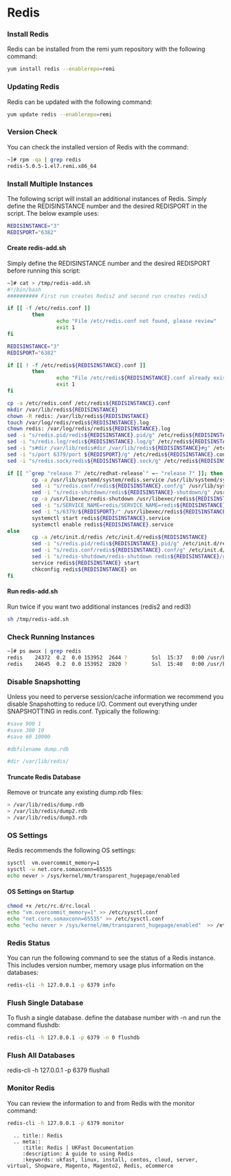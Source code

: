 # Redis

### Install Redis
Redis can be installed from the remi yum repository with the following command:

```bash
yum install redis --enablerepo=remi
```

### Updating Redis
Redis can be updated with the following command:

```bash
yum update redis --enablerepo=remi
```

### Version Check
You can check the installed version of Redis with the command:
```bash
~]# rpm -qa | grep redis
redis-5.0.5-1.el7.remi.x86_64
```

### Install Multiple Instances
The following script will install an additional instances of Redis. Simply define the REDISINSTANCE number and the desired REDISPORT in the script. The below example uses:

```bash
REDISINSTANCE="3"
REDISPORT="6382"
```

#### Create redis-add.sh
Simply define the REDISINSTANCE number and the desired REDISPORT before running this script:

```bash
~]# cat > /tmp/redis-add.sh
#!/bin/bash
########## First run creates Redis2 and second run creates redis3

if [[ -f /etc/redis.conf ]]
        then
                echo "File /etc/redis.conf not found, please review"
                exit 1
fi

REDISINSTANCE="3"
REDISPORT="6382"

if [[ ! -f /etc/redis${REDISINSTANCE}.conf ]]
        then
                echo "File /etc/redis${REDISINSTANCE}.conf already exists, please review"
                exit 1
fi

cp -a /etc/redis.conf /etc/redis${REDISINSTANCE}.conf
mkdir /var/lib/redis${REDISINSTANCE}
chown -R redis: /var/lib/redis${REDISINSTANCE}
touch /var/log/redis/redis${REDISINSTANCE}.log
chown redis: /var/log/redis/redis${REDISINSTANCE}.log
sed -i "s/redis.pid/redis${REDISINSTANCE}.pid/g" /etc/redis${REDISINSTANCE}.conf
sed -i "s/redis.log/redis${REDISINSTANCE}.log/g" /etc/redis${REDISINSTANCE}.conf
sed -i "s#dir /var/lib/redis#dir /var/lib/redis${REDISINSTANCE}#g" /etc/redis${REDISINSTANCE}.conf
sed -i "s/port 6379/port ${REDISPORT}/g" /etc/redis${REDISINSTANCE}.conf
sed -i "s/redis.sock/redis${REDISINSTANCE}.sock/g" /etc/redis${REDISINSTANCE}.conf

if [[ "`grep "release 7" /etc/redhat-release`" =~ "release 7" ]]; then
        cp -a /usr/lib/systemd/system/redis.service /usr/lib/systemd/system/redis${REDISINSTANCE}.service
        sed -i "s/redis.conf/redis${REDISINSTANCE}.conf/g" /usr/lib/systemd/system/redis${REDISINSTANCE}.service
        sed -i "s/redis-shutdown/redis${REDISINSTANCE}-shutdown/g" /usr/lib/systemd/system/redis${REDISINSTANCE}.service
        cp -a /usr/libexec/redis-shutdown /usr/libexec/redis${REDISINSTANCE}-shutdown
        sed -i "s/SERVICE_NAME=redis/SERVICE_NAME=redis${REDISINSTANCE}/" /usr/libexec/redis${REDISINSTANCE}-shutdown
        sed -i "s/6379/${REDISPORT}/" /usr/libexec/redis${REDISINSTANCE}-shutdown
        systemctl start redis${REDISINSTANCE}.service
        systemctl enable redis${REDISINSTANCE}.service
else
        cp -a /etc/init.d/redis /etc/init.d/redis${REDISINSTANCE}
        sed -i "s/redis.pid/redis${REDISINSTANCE}.pid/g" /etc/init.d/redis${REDISINSTANCE}
        sed -i "s/redis.conf/redis${REDISINSTANCE}.conf/g" /etc/init.d/redis${REDISINSTANCE}
        sed -i "s/redis-shutdown/redis-shutdown redis${REDISINSTANCE}/g" /etc/init.d/redis${REDISINSTANCE}
        service redis${REDISINSTANCE} start
        chkconfig redis${REDISINSTANCE} on
fi
```

#### Run redis-add.sh
Run twice if you want two additional instances (redis2 and redi3)
```bash
sh /tmp/redis-add.sh
```

### Check Running Instances
```bash
~]# ps awux | grep redis
redis    24372  0.2  0.0 153952  2644 ?        Ssl  15:37   0:00 /usr/bin/redis-server 127.0.0.1:6381
redis    24645  0.2  0.0 153952  2820 ?        Ssl  15:40   0:00 /usr/bin/redis-server 127.0.0.1:6379
```

### Disable Snapshotting
Unless you need to perverse session/cache information we recommend you disable Snapshotting to reduce I/O. Comment out everything under SNAPSHOTTING in redis.conf. Typically the following:
```bash
#save 900 1
#save 300 10
#save 60 10000

#dbfilename dump.rdb

#dir /var/lib/redis/
```
#### Truncate Redis Database
Remove or truncate any existing dump.rdb files:
```bash
> /var/lib/redis/dump.rdb
> /var/lib/redis/dump2.rdb
> /var/lib/redis/dump3.rdb
```

### OS Settings
Redis recommends the following OS settings:
```bash
sysctl  vm.overcommit_memory=1
sysctl -w net.core.somaxconn=65535
echo never > /sys/kernel/mm/transparent_hugepage/enabled
```
#### OS Settings on Startup
```bash
chmod +x /etc/rc.d/rc.local
echo "vm.overcommit_memory=1" >> /etc/sysctl.conf
echo "net.core.somaxconn=65535" >> /etc/sysctl.conf
echo "echo never > /sys/kernel/mm/transparent_hugepage/enabled"  >> /etc/rc.d/rc.local
```

### Redis Status
You can run the following command to see the status of a Redis instance. This includes version number, memory usage plus information on the databases:
```bash
redis-cli -h 127.0.0.1 -p 6379 info
```

### Flush Single Database
To flush a single database. define the database number with -n and run the command flushdb:
```bash
redis-cli -h 127.0.0.1 -p 6379 -n 0 flushdb
```

### Flush All Databases
redis-cli -h 127.0.0.1 -p 6379 flushall

### Monitor Redis
You can review the information to and from Redis with the monitor command:
```bash
redis-cli -h 127.0.0.1 -p 6379 monitor
```

```eval_rst
  .. title:: Redis
  .. meta::
     :title: Redis | UKFast Documentation
     :description: A guide to using Redis
     :keywords: ukfast, linux, install, centos, cloud, server, virtual, Shopware, Magento, Magento2, Redis, eCommerce

